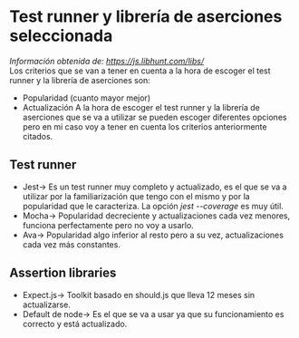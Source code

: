 # Test runner y librería de aserciones seleccionada
*Información obtenida de: https://js.libhunt.com/libs/*  
Los criterios que se van a tener en cuenta a la hora de escoger el test runner y la librería de aserciones son:  
* Popularidad (cuanto mayor mejor)
* Actualización
A la hora de escoger el test runner y la librería de aserciones que se va a utilizar se pueden escoger diferentes opciones pero en mi caso voy a tener en cuenta los criterios anteriormente citados.
## Test runner  
* Jest-> Es un test runner muy completo y actualizado, es el que se va a utilizar por la familiarización que tengo con el mismo y por la popularidad que le caracteriza. La opción *jest --coverage* es muy útil.
* Mocha-> Popularidad decreciente y actualizaciones cada vez menores, funciona perfectamente pero no voy a usarlo.
* Ava-> Popularidad algo inferior al resto pero a su vez, actualizaciones cada vez más constantes.
## Assertion libraries
* Expect.js-> Toolkit basado en should.js que lleva 12 meses sin actualizarse.
* Default de node-> Es el que se va a usar ya que su funcionamiento es correcto y está actualizado.
